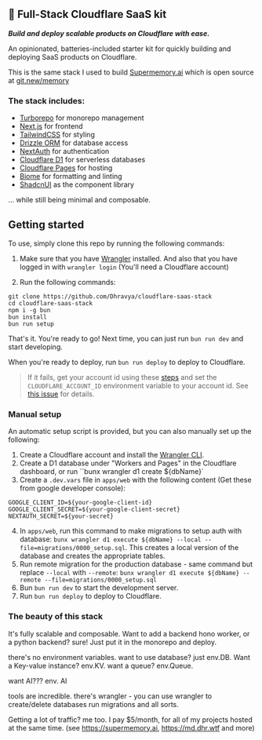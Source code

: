 ## 🚀 Full-Stack Cloudflare SaaS kit

**_Build and deploy scalable products on Cloudflare with ease._**

An opinionated, batteries-included starter kit for quickly building and deploying SaaS products on Cloudflare.

This is the same stack I used to build [Supermemory.ai](https://Supermemory.ai) which is open source at [git.new/memory](https://git.new/memory)

### The stack includes:
- [Turborepo](https://turbo.build/) for monorepo management
- [Next.js](https://nextjs.org/) for frontend
- [TailwindCSS](https://tailwindcss.com/) for styling
- [Drizzle ORM](https://orm.drizzle.team/) for database access
- [NextAuth](https://next-auth.js.org/) for authentication
- [Cloudflare D1](https://www.cloudflare.com/developer-platform/d1/) for serverless databases
- [Cloudflare Pages](https://pages.cloudflare.com/) for hosting
- [Biome](https://biomejs.dev/) for formatting and linting
- [ShadcnUI](https://shadcn.com/) as the component library

... while still being minimal and composable.

## Getting started

To use, simply clone this repo by running the following commands:

1. Make sure that you have [Wrangler](https://developers.cloudflare.com/workers/wrangler/install-and-update/#installupdate-wrangler) installed. And also that you have logged in with `wrangler login` (You'll need a Cloudflare account)

2. Run the following commands:
```
git clone https://github.com/Dhravya/cloudflare-saas-stack
cd cloudflare-saas-stack
npm i -g bun
bun install
bun run setup
```

That's it. You're ready to go! Next time, you can just run `bun run dev` and start developing.

When you're ready to deploy, run `bun run deploy` to deploy to Cloudflare.

> If it fails, get your account id using these [steps](https://github.com/Dhravya/cloudflare-saas-stack/issues/11#issuecomment-2246060464) and set the `CLOUDFLARE_ACCOUNT_ID` environment variable to your account id. See [this issue](https://github.com/Dhravya/cloudflare-saas-stack/issues/11) for details.

### Manual setup

An automatic setup script is provided, but you can also manually set up the following:

1. Create a Cloudflare account and install the [Wrangler CLI](https://developers.cloudflare.com/workers/wrangler/install-and-update/#installupdate-wrangler).
2. Create a D1 database under "Workers and Pages" in the Cloudflare dashboard, or run ``bunx wrangler d1 create ${dbName}`
3. Create a `.dev.vars` file in `apps/web` with the following content (Get these from google developer console):
```
GOOGLE_CLIENT_ID=${your-google-client-id}
GOOGLE_CLIENT_SECRET=${your-google-client-secret}
NEXTAUTH_SECRET=${your-secret}
```
4. In `apps/web`, run this command to make migrations to setup auth with database: `bunx wrangler d1 execute ${dbName} --local --file=migrations/0000_setup.sql`. This creates a local version of the database and creates the appropriate tables.
5. Run remote migration for the production database - same command but replace `--local` with `--remote`: `bunx wrangler d1 execute ${dbName} --remote --file=migrations/0000_setup.sql`
6. Bun `bun run dev` to start the development server.
7. Run `bun run deploy` to deploy to Cloudflare.


### The beauty of this stack

It's fully scalable and composable. 
Want to add a backend hono worker, or a python backend? sure! Just put it in the monorepo and deploy. 

there's no environment variables.
want to use database? just env.DB. Want a Key-value instance? env.KV. want a queue? env.Queue.

want AI??? env. AI

tools are incredible. there's wrangler - you can use wrangler to create/delete databases run migrations and all sorts.

Getting a lot of traffic? me too. I pay $5/month, for all of my projects hosted at the same time. (see https://supermemory.ai, https://md.dhr.wtf and more)

